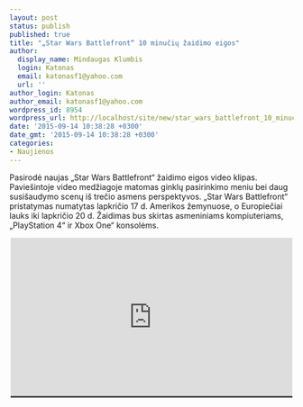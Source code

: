 ```yaml
---
layout: post
status: publish
published: true
title: "„Star Wars Battlefront“ 10 minučių žaidimo eigos"
author:
  display_name: Mindaugas Klumbis
  login: Katonas
  email: katonasf1@yahoo.com
  url: ''
author_login: Katonas
author_email: katonasf1@yahoo.com
wordpress_id: 8954
wordpress_url: http://localhost/site/new/star_wars_battlefront_10_minuciu_zaidimo_eigos/
date: '2015-09-14 10:38:28 +0300'
date_gmt: '2015-09-14 10:38:28 +0300'
categories:
- Naujienos
---
```

<p>
	Pasirodė naujas &bdquo;Star Wars Battlefront&ldquo; žaidimo eigos video klipas. Pavie&scaron;intoje video medžiagoje matomas ginklų pasirinkimo meniu bei daug susi&scaron;audymo scenų i&scaron; trečio asmens perspektyvos. &bdquo;Star Wars Battlefront&ldquo; pristatymas numatytas lapkričio 17 d. Amerikos žemynuose, o Europiečiai lauks iki lapkričio 20 d. Žaidimas bus skirtas asmeniniams kompiuteriams, &bdquo;PlayStation 4&ldquo; ir Xbox One&ldquo; konsolėms.</p>
<p style="text-align: center;">
	<span style="color: rgb(187, 187, 187); font-family: Roboto, Arial, Helvetica, sans-serif; font-size: 11px; line-height: 25px; white-space: nowrap; background-color: rgba(28, 28, 28, 0.8);"><iframe allowfullscreen="" frameborder="0" height="281" src="https://www.youtube.com/embed/BGRuSVpdWo8" width="500"></iframe></span></p>

